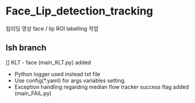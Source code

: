 # Face_Lip_detection_tracking
립리딩 영상 face / lip ROI labelling 작업

## lsh branch
[] KLT - face (main_KLT.py) added
* Python logger used instead txt file
* Use config(*.yaml) for args variables setting.
* Exception handling regarding median flow tracker success flag added (main_FAIL.py)
